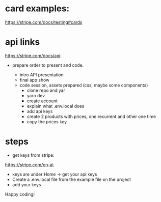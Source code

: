 # card examples:

https://stripe.com/docs/testing#cards

# api links

https://stripe.com/docs/api

- prepare order to present and code.

  - intro API presentation
  - final app show
  - code session, assets prepared (css, maybe some components)
    - clone repo and yar
    - yarn dev
    - create account
    - explain what .env.local does
    - add api keys
    - create 2 products with prices, one recurrent and other one time
    - copy the prices key

# steps

- get keys from stripe:

https://stripe.com/en-at

- keys are under Home -> get your api keys
- Create a .env.local file from the example file on the project
- add your keys

Happy coding!
